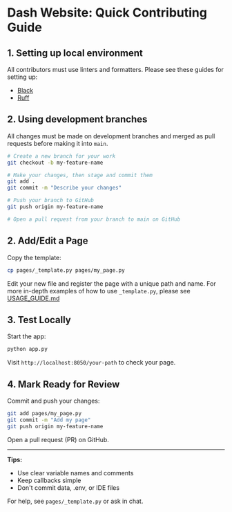 
# Dash Website: Quick Contributing Guide

## 1. Setting up local environment
All contributors must use linters and formatters. Please see these guides for setting up:
- [Black](https://black.readthedocs.io/en/stable/integrations/editors.html)
- [Ruff](https://docs.astral.sh/ruff/editors/)

## 2. Using development branches
All changes must be made on development branches and merged as pull requests before making it into `main`.

```bash
# Create a new branch for your work
git checkout -b my-feature-name

# Make your changes, then stage and commit them
git add .
git commit -m "Describe your changes"

# Push your branch to GitHub
git push origin my-feature-name

# Open a pull request from your branch to main on GitHub
```

## 2. Add/Edit a Page

Copy the template:
```bash
cp pages/_template.py pages/my_page.py
```
Edit your new file and register the page with a unique path and name.
For more in-depth examples of how to use `_template.py`, please see [USAGE_GUIDE.md](USAGE_GUIDE.md)

## 3. Test Locally

Start the app:
```bash
python app.py
```
Visit `http://localhost:8050/your-path` to check your page.

## 4. Mark Ready for Review

Commit and push your changes:
```bash
git add pages/my_page.py
git commit -m "Add my page"
git push origin my-feature-name
```
Open a pull request (PR) on GitHub.

---

**Tips:**
- Use clear variable names and comments
- Keep callbacks simple
- Don't commit data, .env, or IDE files

For help, see `pages/_template.py` or ask in chat.